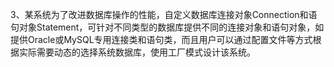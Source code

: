 3、某系统为了改进数据库操作的性能，自定义数据库连接对象Connection和语句对象Statement，可针对不同类型的数据库提供不同的连接对象和语句对象，如提供Oracle或MySQL专用连接类和语句类，而且用户可以通过配置文件等方式根据实际需要动态的选择系统数据库，使用工厂模式设计该系统。